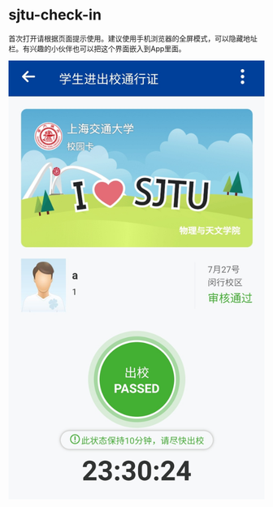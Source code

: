 # sjtu-check-in

首次打开请根据页面提示使用。建议使用手机浏览器的全屏模式，可以隐藏地址栏。有兴趣的小伙伴也可以把这个界面嵌入到App里面。

![screenshot](./img/sc.jpeg)
